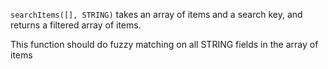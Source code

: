 `searchItems([], STRING)` takes an array of items and a search key, and returns a filtered array of items.

This function should do fuzzy matching on all STRING fields in the array of items
